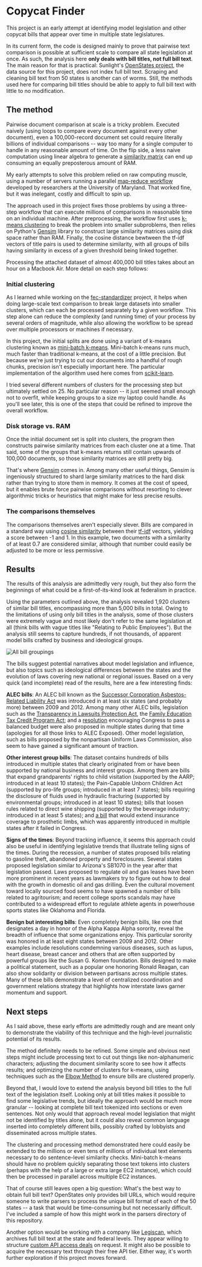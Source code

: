 Copycat Finder
==============

This project is an early attempt at identifying model legislation and other copycat bills that appear over time in multiple state legislatures.

In its current form, the code is designed mainly to prove that pairwise text comparison is possible at sufficient scale to compare all state legislation at once. As such, the analysis here **only deals with bill titles, not full bill text**. The main reason for that is practical: Sunlight's [OpenStates project](http://openstates.org/), the data source for this project, does not index full bill text. Scraping and cleaning bill text from 50 states is another can of worms. Still, the methods used here for comparing bill titles should be able to apply to full bill text with little to no modification.

## The method

Pairwise document comparison at scale is a tricky problem. Executed naively (using loops to compare every document against every other document), even a 100,000-record document set could require literally billions of individual comparisons -- way too many for a single computer to handle in any reasonable amount of time. On the flip side, a less naive computation using linear algebra to generate a [similarity matrix](http://en.wikipedia.org/wiki/Similarity_matrix) can end up consuming an equally preposterous amount of RAM.

My early attempts to solve this problem relied on raw computing muscle, using a number of servers running a parallel [map-reduce workflow](https://github.com/cjdd3b/pairwise-mapreduce) developed by researchers at the University of Maryland. That worked fine, but it was inelegant, costly and difficult to spin up.

The approach used in this project fixes those problems by using a three-step workflow that can execute millions of comparisons in reasonable time on an individual machine. After preprocessing, the workflow first uses [k-means clustering](http://en.wikipedia.org/wiki/K-means_clustering) to break the problem into smaller subproblems, then relies on Python's [Gensim](http://radimrehurek.com/gensim/) library to construct large similarity matrices using disk space rather than RAM. Finally, the cosine distance bewtween the tf-idf vectors of title pairs is used to determine similarity, with all groups of bills having similarity in excess of a given threshold being linked together.

Processing the attached dataset of almost 400,000 bill titles takes about an hour on a Macbook Air. More detail on each step follows:

### Initial clustering

As I learned while working on the [fec-standardizer](https://github.com/cjdd3b/fec-standardizer) project, it helps when doing large-scale text comparison to break large datasets into smaller clusters, which can each be processed separately by a given workflow. This step alone can reduce the complexity (and running time) of your process by several orders of magnitude, while also allowing the workflow to be spread over multiple processors or machines if necessary.

In this project, the initial splits are done using a variant of k-means clustering known as [mini-batch k-means](http://www.eecs.tufts.edu/~dsculley/papers/fastkmeans.pdf). Mini-batch k-means runs much, much faster than traditional k-means, at the cost of a little precision. But because we're just trying to cut our documents into a handful of rough chunks, precision isn't especially important here. The particular implementation of the algorithm used here comes from [scikit-learn](http://scikit-learn.org/dev/modules/generated/sklearn.cluster.MiniBatchKMeans.html).

I tried several different numbers of clusters for the processing step but ultimately settled on 25. No particular reason -- it just seemed small enough not to overfit, while keeping groups to a size my laptop could handle. As you'll see later, this is one of the steps that could be refined to improve the overall workflow.

### Disk storage vs. RAM

Once the initial document set is split into clusters, the program then constructs pairwise similarity matrices from each cluster one at a time. That said, some of the groups that k-means returns still contain upwards of 100,000 documents, so those similarity matrices are still pretty big.

That's where [Gensim](http://radimrehurek.com/gensim/) comes in. Among many other useful things, Gensim is ingeniously structured to shard large similarity matrices to the hard disk rather than trying to store them in memory. It comes at the cost of speed, but it enables brute force pairwise comparisons without resorting to clever algorithmic tricks or heuristics that might make for less precise results.

### The comparisons themselves

The comparisons themselves aren't especially slever. Bills are compared in a standard way using [cosine similarity](http://en.wikipedia.org/wiki/Cosine_similarity) between their [tf-idf](http://en.wikipedia.org/wiki/Tf%E2%80%93idf) vectors, yielding a score between -1 and 1. In this example, two documents with a similarity of at least 0.7 are considered similar, although that number could easily be adjusted to be more or less permissive.

## Results

The results of this analysis are admittedly very rough, but they also form the beginnings of what could be a first-of-its-kind look at federalism in practice.

Using the parameters outlined above, the analysis revealed 1,920 clusters of similar bill titles, encompassing more than 5,000 bills in total. Owing to the limitations of using only bill titles in the analysis, some of those clusters were extremely vague and most likely don't refer to the same legislation at all (think bills with vague titles like "Relating to Public Employees"). But the analysis still seems to capture hundreds, if not thousands, of apparent model bills crafted by business and ideological groups.

![All bill groupings](https://f.cloud.github.com/assets/947791/150540/da206fba-7554-11e2-9e6b-27dc713b9554.png)

The bills suggest potential narratives about model legislation and influence, but also topics such as ideological differences between the states and the evolution of laws covering new national or regional issues. Based on a very quick (and incomplete) read of the results, here are a few interesting finds:

**ALEC bills**: An ALEC bill known as the [Successor Corporation Asbestos-Related Liability Act](http://www.alecexposed.org/w/images/9/9a/0E2-Successor_Asbestos-Related_Liability_Fairness_Act_Exposed.pdf) was introduced in at least six states (and probably more) between 2009 and 2012. Among many other ALEC bills, legislation such as the [Transparency in Lawsuits Protection Act](http://www.alec.org/initiatives/expanding-the-law-under-the-new-restatement-of-torts/transparency-in-the-creation-of-new-ways-to-sue/), the [Family Education Tax Credit Program Act](http://alecexposed.org/w/images/7/77/2D9-THE_FAMILY_EDUCATION_TAX_CREDIT_PROGRAM_ACT_Exposed.pdf); and a [resolution](http://www.alecexposed.org/w/images/9/9d/8B17-The_Balanced_Budget_Amendment_Resolution_exposed.pdf) encouraging Congress to pass a balanced budget were also proposed in multiple states during that time (apologies for all those links to ALEC Exposed). Other model legislation, such as bills proposed by the nonpartisan Uniform Laws Commission, also seem to have gained a significant amount of traction.

**Other interest group bills**: The dataset contains hundreds of bills introduced in multiple states that clearly originated from or have been supported by national business and interest groups. Among them are bills that expand grandparents' rights to child visitation (supported by the AARP; introduced in at least 10 states); the Pain-Capable Unborn Children Act (supported by pro-life groups; introduced in at least 7 states); bills requiring the disclosure of fluids used in hydraulic fracturing (supported by environmental groups; introduced in at least 10 states); bills that loosen rules related to direct wine shipping (supported by the beverage industry; introduced in at least 5 states); and [a bill](http://www.amputee-coalition.org/armsandlegsarenotaluxury/index.html) that would extend insurance coverage to prosthetic limbs, which was apparently introduced in multiple states after it failed in Congress.

**Signs of the times**: Beyond tracking influence, it seems this approach could also be useful in identifying legislative trends that illustrate telling signs of the times. During the recession, a number of states proposed bills relating to gasoline theft, abandoned property and foreclosures. Several states proposed legislation similar to Arizona's SB1070 in the year after that legislation passed. Laws proposed to regulate oil and gas leases have been more prominent in recent years as lawmakers try to figure out how to deal with the growth in domestic oil and gas drilling. Even the cultural movement toward locally sourced food seems to have spawned a number of bills related to agritourism; and recent college sports scandals may have contributed to a widespread effort to regulate athlete agents in powerhouse sports states like Oklahoma and Florida.

**Benign but interesting bills**: Even completely benign bills, like one that designates a day in honor of the Alpha Kappa Alpha sorority, reveal the breadth of influence that some organizations enjoy. This particular sorority was honored in at least eight states between 2009 and 2012. Other examples include resolutions condemning various diseases, such as lupus, heart disease, breast cancer and others that are often supported by powerful groups like the Susan G. Komen foundation. Bills designed to make a political statement, such as a popular one honoring Ronald Reagan, can also show solidarity or division between partisans across multiple states. Many of these bills demonstrate a level of centralized coordination and government relations strategy that highlights how interstate laws garner momentum and support.

## Next steps

As I said above, these early efforts are admittedly rough and are meant only to demonstrate the viability of this technique and the high-level journalistic potential of its results.

The method definitely needs to be refined. Some simple and obvious next steps might include processing text to cut out things like non-alphanumeric characters; adjusting the document similarity score to see how it affects results; and optimizing the number of clusters for k-means, using techniques such as the [Elbow Method](http://en.wikipedia.org/wiki/Determining_the_number_of_clusters_in_a_data_set) to ensure bills are clustered properly. 

Beyond that, I would love to extend the analysis beyond bill titles to the full text of the legislation itself. Looking only at bill titles makes it possible to find some legislative trends, but ideally the approach would be much more granular -- looking at complete bill text tokenized into sections or even sentences. Not only would that approach reveal model legislation that might not be identified by titles alone, but it could also reveal common language inserted into completely different bills, possibly crafted by lobbyists and disseminated across multiple states.

The clustering and processing method demonstrated here could easily be extended to the millions or even tens of millions of individual text elements necessary to do sentence-level similarity checks. Mini-batch k-means should have no problem quickly separating those text tokens into clusters (perhaps with the help of a large or extra large EC2 instance), which could then be processed in parallel across multiple EC2 instances.

That of course still leaves open a big question: What's the best way to obtain full bill text? OpenStates only provides bill URLs, which would require someone to write parsers to process the unique bill format of each of the 50 states -- a task that would be time-consuming but not necessarily difficult. I've included a sample of how this might work in the parsers directory of this repository.

Another option would be working with a company like [Legiscan](http://legiscan.com/), which archives full bill text at the state and federal levels. They appear willing to structure [custom API access deals](http://legiscan.com/features) on request. It might also be possible to acquire the necessary text through their free API tier. Either way, it's worth further exploration if this project moves forward.
